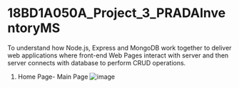 # 18BD1A050A_Project_3_PRADAInventoryMS
 To understand how Node.js, Express and MongoDB work together to deliver web applications where front-end Web Pages interact with server and then server connects with database to perform CRUD operations. 

1. Home Page- Main Page
![image](https://user-images.githubusercontent.com/68902255/116524268-cffec900-a8f4-11eb-95b7-1ea3940199a8.png)



